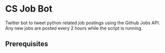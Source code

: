 # CS Job Bot

Twitter bot to tweet python related job postings using the Github Jobs API. Any new jobs are posted every 2 hours while the script is running. 

## Prerequisites


